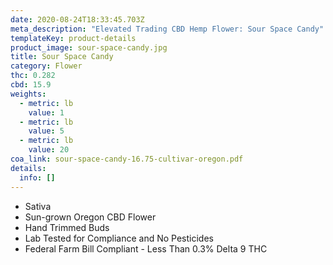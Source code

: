 ```yaml
---
date: 2020-08-24T18:33:45.703Z
meta_description: "Elevated Trading CBD Hemp Flower: Sour Space Candy"
templateKey: product-details
product_image: sour-space-candy.jpg
title: Sour Space Candy
category: Flower
thc: 0.282
cbd: 15.9
weights:
  - metric: lb
    value: 1
  - metric: lb
    value: 5
  - metric: lb
    value: 20
coa_link: sour-space-candy-16.75-cultivar-oregon.pdf
details:
  info: []
---
```



* Sativa
* Sun-grown Oregon CBD Flower
* Hand Trimmed Buds
* Lab Tested for Compliance and No Pesticides
* Federal Farm Bill Compliant - Less Than 0.3% Delta 9 THC